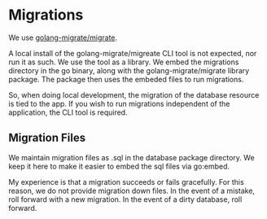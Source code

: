 # Migrations

We use [golang-migrate/migrate](https://github.com/golang-migrate/migrate).

A local install of the golang-migrate/migreate CLI tool is not expected, nor run it as such. We use the tool as a library. We embed the migrations directory in the go binary, along with the golang-migrate/migrate library package. The package then uses the embeded files to run migrations.

So, when doing local development, the migration of the database resource is tied to the app. If you wish to run migrations independent of the application, the CLI tool is required.

## Migration Files

We maintain migration files as .sql in the database package directory. We keep it here to make it easier to embed the sql files via go:embed.

My experience is that a migration succeeds or fails gracefully. For this reason, we do not provide migration down files. In the event of a mistake, roll forward with a new migration. In the event of a dirty database, roll forward.
